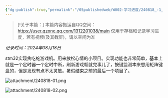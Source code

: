 ```yaml
---
{"dg-publish":true,"permalink":"/05publishedweb/W002-学习进度/240818_-1_进度搬运_第6个项目_贪吃蛇游戏机/","noteIcon":"","created":"2025-02-21T21:51:50.695+08:00","updated":"2025-02-21T22:01:17.495+08:00"}
---
```





> [!关于本篇：]
> 本篇内容搬运自QQ空间：https://user.qzone.qq.com/1312201038/main
> 仅用于存档和记录学习进度，若有视频(及其截屏)，请以空间为准
> 

*记录时间：2024年08月18日*

stm32实现贪吃蛇游戏机。用来放松心情的小项目。实现功能也非常简单，基本上就是一个定时器一个定时中断，刷新游戏帧就完事儿了，按键监测本来想用矩阵键盘的，但是发现有点不太灵敏。暑假结束之前的最后一个项目了。


![attachment/240818-01.png](/img/user/05publishedweb/W002-%E5%AD%A6%E4%B9%A0%E8%BF%9B%E5%BA%A6/attachment/240818-01.png)

![attachment/240818-02.png](/img/user/05publishedweb/W002-%E5%AD%A6%E4%B9%A0%E8%BF%9B%E5%BA%A6/attachment/240818-02.png)